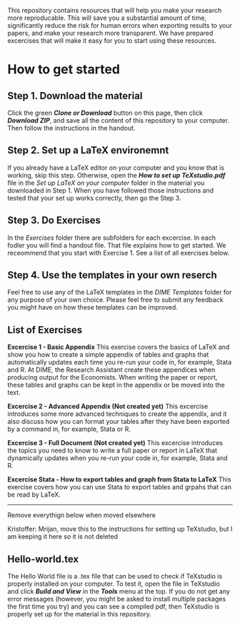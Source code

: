 This repository contains resources that will help you make your research more reproducable. This will save you a substantial amount of time, significantly reduce the risk for human errors when exporting results to your papers, and make your research more transparent. We have prepared excercises that will make it easy for you to start using these resources.

# How to get started
## Step 1. Download the material
Click the green ***Clone or Download*** button on this page, then click ***Download ZIP***, and save all the content of this repository to your computer. Then follow the instructions in the handout.

## Step 2. Set up a LaTeX environemnt 
If you already have a LaTeX editor on your computer and you know that is working, skip this step. Otherwise, open the ***How to set up TeXstudio.pdf*** file in the *Set up LaTeX on your computer* folder in the material you downloaded in Step 1. When you have followed those instructions and tested that your set up works correctly, then go the Step 3.

## Step 3. Do Exercises 
In the *Exercises* folder there are subfolders for each excercise. In each fodler you will find a handout file. That file explains how to get started. We receommend that you start with Exercise 1. See a list of all exercises below.

## Step 4. Use the templates in your own reserch 
Feel free to use any of the LaTeX templates in the *DIME Templates* folder for any purpose of your own choice. Please feel free to submit any feedback you might have on how these templates can be improved.

## List of Exercises 

**Excercise 1 - Basic Appendix**
This exercise covers the basics of LaTeX and show you how to create a simple appendix of tables and graphs that automatically updates each time you re-run your code in, for example, Stata and R. At DIME, the Research Assistant create these appendices when producing output for the Economists. When writing the paper or report, these tables and graphs can be kept in the appendix or be moved into the text.

**Excercise 2 - Advanced Appendix (Not created yet)**
This excercise introduces some more advanced techniques to create the appendix, and it also discuss how you can format your tables after they have been exported by a command in, for example, Stata or R.

**Excercise 3 - Full Document  (Not created yet)**
This excercise introduces the topics you need to know to write a full paper or report in LaTeX that dynamically updates when you re-run your code in, for example, Stata and R.

**Excercise Stata - How to export tables and graph from Stata to LaTeX**
This exercise covers how you can use Stata to export tables and grpahs that can be read by LaTeX.

---
Remove everythign below when moved elsewhere

Kristoffer: Mrijan, move this to the instructions for setting up TeXstudio, but I am keeping it here so it is not deleted
## Hello-world.tex
The Hello World file is a .tex file that can be used to check if TeXstudio is properly installed on your computer. To test it, open the file in TeXstudio and click ***Build and View*** in the ***Tools*** menu at the top. If you do not get any error messages (however, you might be asked to install multiple packages the first time you try) and you can see a compiled pdf, then TeXstudio is properly set up for the material in this repository. 
